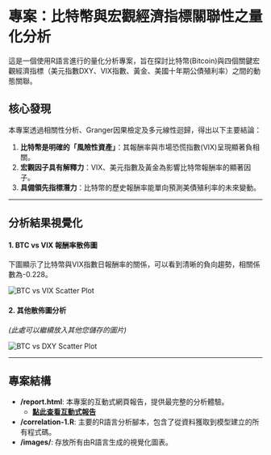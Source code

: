 # 專案：比特幣與宏觀經濟指標關聯性之量化分析

這是一個使用R語言進行的量化分析專案，旨在探討比特幣(Bitcoin)與四個關鍵宏觀經濟指標（美元指數DXY、VIX指數、黃金、美國十年期公債殖利率）之間的動態關聯。

## 核心發現

本專案透過相關性分析、Granger因果檢定及多元線性迴歸，得出以下主要結論：

1.  **比特幣是明確的「風險性資產」**：其報酬率與市場恐慌指數(VIX)呈現顯著負相關。
2.  **宏觀因子具有解釋力**：VIX、美元指數及黃金為影響比特幣報酬率的顯著因子。
3.  **具備領先指標潛力**：比特幣的歷史報酬率能單向預測美債殖利率的未來變動。

---

## 分析結果視覺化

#### 1. BTC vs VIX 報酬率散佈圖
下圖顯示了比特幣與VIX指數日報酬率的關係，可以看到清晰的負向趨勢，相關係數為-0.228。

![BTC vs VIX Scatter Plot](btc_vix_scatterplot.png)

#### 2. 其他散佈圖分析
*(此處可以繼續放入其他您儲存的圖片)*

![BTC vs DXY Scatter Plot](btc_dxy_scatterplot.png)

---

## 專案結構

* **/report.html**: 本專案的互動式網頁報告，提供最完整的分析體驗。
    * **[點此查看互動式報告](https://Howard-UH.github.io/bitcoin-report-cor/report.html)**
* **/correlation-1.R**: 主要的R語言分析腳本，包含了從資料獲取到模型建立的所有程式碼。
* **/images/**: 存放所有由R語言生成的視覺化圖表。
